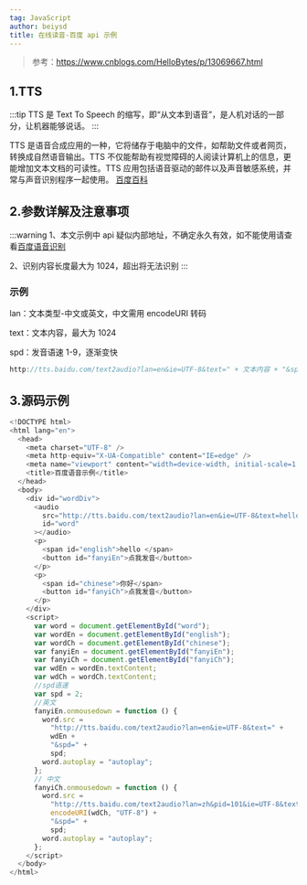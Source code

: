 ```yaml
---
tag: JavaScript
author: beiysd
title: 在线读音-百度 api 示例
---
```


> 参考：https://www.cnblogs.com/HelloBytes/p/13069667.html

## 1.TTS

:::tip
TTS 是 Text To Speech 的缩写，即“从文本到语音”，是人机对话的一部分，让机器能够说话。
:::

TTS 是语音合成应用的一种，它将储存于电脑中的文件，如帮助文件或者网页，转换成自然语音输出。TTS 不仅能帮助有视觉障碍的人阅读计算机上的信息，更能增加文本文档的可读性。TTS 应用包括语音驱动的邮件以及声音敏感系统，并常与声音识别程序一起使用。 [百度百科](https://baike.baidu.com/item/TTS/3512737)

## 2.参数详解及注意事项

:::warning
1、本文示例中 api 疑似内部地址，不确定永久有效，如不能使用请查看[百度语音识别](https://ai.baidu.com/tech/speech)

2、识别内容长度最大为 1024，超出将无法识别
:::

### 示例

lan：文本类型-中文或英文，中文需用 encodeURI 转码

text：文本内容，最大为 1024

spd：发音语速 1-9，逐渐变快

```js
http://tts.baidu.com/text2audio?lan=en&ie=UTF-8&text=" + 文本内容 + "&spd=" + 发音速度;
```

## 3.源码示例

```js
<!DOCTYPE html>
<html lang="en">
  <head>
    <meta charset="UTF-8" />
    <meta http-equiv="X-UA-Compatible" content="IE=edge" />
    <meta name="viewport" content="width=device-width, initial-scale=1.0" />
    <title>百度语音示例</title>
  </head>
  <body>
    <div id="wordDiv">
      <audio
        src="http://tts.baidu.com/text2audio?lan=en&ie=UTF-8&text=hello"
        id="word"
      ></audio>
      <p>
        <span id="english">hello </span>
        <button id="fanyiEn">点我发音</button>
      </p>
      <p>
        <span id="chinese">你好</span>
        <button id="fanyiCh">点我发音</button>
      </p>
    </div>
    <script>
      var word = document.getElementById("word");
      var wordEn = document.getElementById("english");
      var wordCh = document.getElementById("chinese");
      var fanyiEn = document.getElementById("fanyiEn");
      var fanyiCh = document.getElementById("fanyiCh");
      var wdEn = wordEn.textContent;
      var wdCh = wordCh.textContent;
      //spd语速
      var spd = 2;
      //英文
      fanyiEn.onmousedown = function () {
        word.src =
          "http://tts.baidu.com/text2audio?lan=en&ie=UTF-8&text=" +
          wdEn +
          "&spd=" +
          spd;
        word.autoplay = "autoplay";
      };
      // 中文
      fanyiCh.onmousedown = function () {
        word.src =
          "http://tts.baidu.com/text2audio?lan=zh&pid=101&ie=UTF-8&text=" +
          encodeURI(wdCh, "UTF-8") +
          "&spd=" +
          spd;
        word.autoplay = "autoplay";
      };
    </script>
  </body>
</html>

```
